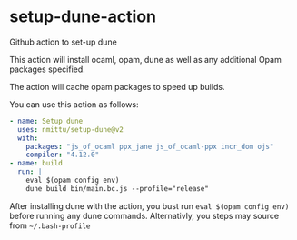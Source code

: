 # setup-dune-action
Github action to set-up dune

This action will install ocaml, opam, dune as well as any additional Opam packages specified.

The action will cache opam packages to speed up builds.

You can use this action as follows:
```yml
- name: Setup dune
  uses: nmittu/setup-dune@v2
  with:
    packages: "js_of_ocaml ppx_jane js_of_ocaml-ppx incr_dom ojs"
    compiler: "4.12.0"
- name: build
  run: |
    eval $(opam config env)
    dune build bin/main.bc.js --profile="release"
```

After installing dune with the action, you bust run `eval $(opam config env)` before running any dune commands. Alternativly, you steps may source from `~/.bash-profile`
